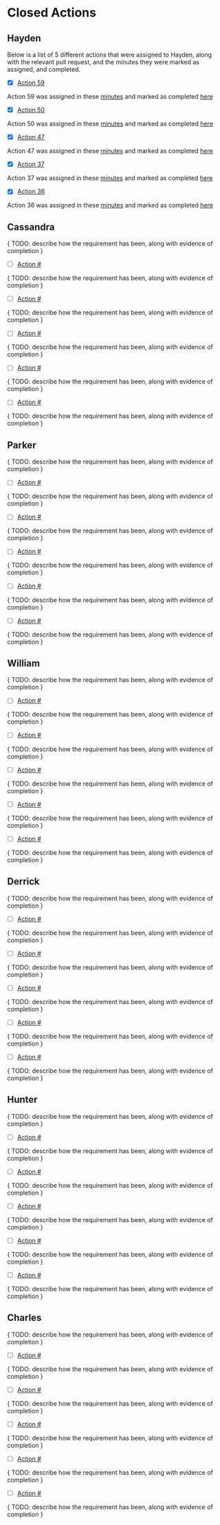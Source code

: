 # Closed Actions

## Hayden

Below is a list of 5 different actions that were assigned to Hayden, along with the relevant pull request, and the minutes they were marked as assigned, and completed.

- [x] [Action 59](https://github.com/DryCreations/pdfproject/pull/46)

Action 59 was assigned in these [minutes](planning/minutes/4-8-2021.md) and marked as completed [here](planning/minutes/4-15-2021.md)

- [x] [Action 50](https://github.com/DryCreations/pdfproject/pull/40)

Action 50 was assigned in these [minutes](planning/minutes/4-1-2021.md) and marked as completed [here](planning/minutes/4-8-2021.md)

- [x] [Action 47](https://github.com/DryCreations/pdfproject/pull/39)

Action 47 was assigned in these [minutes](planning/minutes/4-1-2021.md) and marked as completed [here](planning/minutes/4-8-2021.md)

- [x] [Action 37](https://github.com/DryCreations/pdfproject/pull/33)

Action 37 was assigned in these [minutes](planning/minutes/3-25-2021.md) and marked as completed [here](planning/minutes/4-1-2021.md)

- [x] [Action 36](https://github.com/DryCreations/pdfproject/pull/32)

Action 36 was assigned in these [minutes](planning/minutes/3-25-2021.md) and marked as completed [here](planning/minutes/4-1-2021.md)

## Cassandra

{ TODO: describe how the requirement has been, along with evidence of completion }

- [ ] [Action #]()

{ TODO: describe how the requirement has been, along with evidence of completion }

- [ ] [Action #]()

{ TODO: describe how the requirement has been, along with evidence of completion }

- [ ] [Action #]()

{ TODO: describe how the requirement has been, along with evidence of completion }

- [ ] [Action #]()

{ TODO: describe how the requirement has been, along with evidence of completion }

- [ ] [Action #]()

{ TODO: describe how the requirement has been, along with evidence of completion }

## Parker

{ TODO: describe how the requirement has been, along with evidence of completion }

- [ ] [Action #]()

{ TODO: describe how the requirement has been, along with evidence of completion }

- [ ] [Action #]()

{ TODO: describe how the requirement has been, along with evidence of completion }

- [ ] [Action #]()

{ TODO: describe how the requirement has been, along with evidence of completion }

- [ ] [Action #]()

{ TODO: describe how the requirement has been, along with evidence of completion }

- [ ] [Action #]()

{ TODO: describe how the requirement has been, along with evidence of completion }

## William

{ TODO: describe how the requirement has been, along with evidence of completion }

- [ ] [Action #]()

{ TODO: describe how the requirement has been, along with evidence of completion }

- [ ] [Action #]()

{ TODO: describe how the requirement has been, along with evidence of completion }

- [ ] [Action #]()

{ TODO: describe how the requirement has been, along with evidence of completion }

- [ ] [Action #]()

{ TODO: describe how the requirement has been, along with evidence of completion }

- [ ] [Action #]()

{ TODO: describe how the requirement has been, along with evidence of completion }

## Derrick

{ TODO: describe how the requirement has been, along with evidence of completion }

- [ ] [Action #]()

{ TODO: describe how the requirement has been, along with evidence of completion }

- [ ] [Action #]()

{ TODO: describe how the requirement has been, along with evidence of completion }

- [ ] [Action #]()

{ TODO: describe how the requirement has been, along with evidence of completion }

- [ ] [Action #]()

{ TODO: describe how the requirement has been, along with evidence of completion }

- [ ] [Action #]()

{ TODO: describe how the requirement has been, along with evidence of completion }

## Hunter

{ TODO: describe how the requirement has been, along with evidence of completion }

- [ ] [Action #]()

{ TODO: describe how the requirement has been, along with evidence of completion }

- [ ] [Action #]()

{ TODO: describe how the requirement has been, along with evidence of completion }

- [ ] [Action #]()

{ TODO: describe how the requirement has been, along with evidence of completion }

- [ ] [Action #]()

{ TODO: describe how the requirement has been, along with evidence of completion }

- [ ] [Action #]()

{ TODO: describe how the requirement has been, along with evidence of completion }

## Charles

{ TODO: describe how the requirement has been, along with evidence of completion }

- [ ] [Action #]()

{ TODO: describe how the requirement has been, along with evidence of completion }

- [ ] [Action #]()

{ TODO: describe how the requirement has been, along with evidence of completion }

- [ ] [Action #]()

{ TODO: describe how the requirement has been, along with evidence of completion }

- [ ] [Action #]()

{ TODO: describe how the requirement has been, along with evidence of completion }

- [ ] [Action #]()

{ TODO: describe how the requirement has been, along with evidence of completion }
